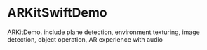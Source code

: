 # ARKitSwiftDemo
ARKitDemo. include plane detection, environment texturing, image detection, object operation, AR experience with audio
